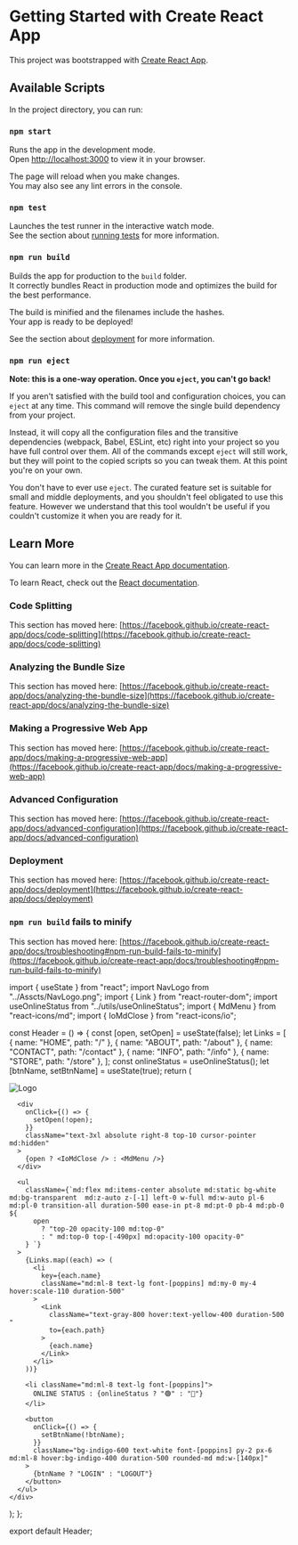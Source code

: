 # Getting Started with Create React App

This project was bootstrapped with [Create React App](https://github.com/facebook/create-react-app).

## Available Scripts

In the project directory, you can run:

### `npm start`

Runs the app in the development mode.\
Open [http://localhost:3000](http://localhost:3000) to view it in your browser.

The page will reload when you make changes.\
You may also see any lint errors in the console.

### `npm test`

Launches the test runner in the interactive watch mode.\
See the section about [running tests](https://facebook.github.io/create-react-app/docs/running-tests) for more information.

### `npm run build`

Builds the app for production to the `build` folder.\
It correctly bundles React in production mode and optimizes the build for the best performance.

The build is minified and the filenames include the hashes.\
Your app is ready to be deployed!

See the section about [deployment](https://facebook.github.io/create-react-app/docs/deployment) for more information.

### `npm run eject`

**Note: this is a one-way operation. Once you `eject`, you can't go back!**

If you aren't satisfied with the build tool and configuration choices, you can `eject` at any time. This command will remove the single build dependency from your project.

Instead, it will copy all the configuration files and the transitive dependencies (webpack, Babel, ESLint, etc) right into your project so you have full control over them. All of the commands except `eject` will still work, but they will point to the copied scripts so you can tweak them. At this point you're on your own.

You don't have to ever use `eject`. The curated feature set is suitable for small and middle deployments, and you shouldn't feel obligated to use this feature. However we understand that this tool wouldn't be useful if you couldn't customize it when you are ready for it.

## Learn More

You can learn more in the [Create React App documentation](https://facebook.github.io/create-react-app/docs/getting-started).

To learn React, check out the [React documentation](https://reactjs.org/).

### Code Splitting

This section has moved here: [https://facebook.github.io/create-react-app/docs/code-splitting](https://facebook.github.io/create-react-app/docs/code-splitting)

### Analyzing the Bundle Size

This section has moved here: [https://facebook.github.io/create-react-app/docs/analyzing-the-bundle-size](https://facebook.github.io/create-react-app/docs/analyzing-the-bundle-size)

### Making a Progressive Web App

This section has moved here: [https://facebook.github.io/create-react-app/docs/making-a-progressive-web-app](https://facebook.github.io/create-react-app/docs/making-a-progressive-web-app)

### Advanced Configuration

This section has moved here: [https://facebook.github.io/create-react-app/docs/advanced-configuration](https://facebook.github.io/create-react-app/docs/advanced-configuration)

### Deployment

This section has moved here: [https://facebook.github.io/create-react-app/docs/deployment](https://facebook.github.io/create-react-app/docs/deployment)

### `npm run build` fails to minify

This section has moved here: [https://facebook.github.io/create-react-app/docs/troubleshooting#npm-run-build-fails-to-minify](https://facebook.github.io/create-react-app/docs/troubleshooting#npm-run-build-fails-to-minify)

import { useState } from "react";
import NavLogo from "../Asscts/NavLogo.png";
import { Link } from "react-router-dom";
import useOnlineStatus from "../utils/useOnlineStatus";
import { MdMenu } from "react-icons/md";
import { IoMdClose } from "react-icons/io";

const Header = () => {
const [open, setOpen] = useState(false);
let Links = [
{ name: "HOME", path: "/" },
{ name: "ABOUT", path: "/about" },
{ name: "CONTACT", path: "/contact" },
{ name: "INFO", path: "/info" },
{ name: "STORE", path: "/store" },
];
const onlineStatus = useOnlineStatus();
let [btnName, setBtnName] = useState(true);
return (
<div className="mb-6 fixed w-full md:flex bg-sky-200 py-4 md:px-10 px-7 h-28   md:justify-between items-center ">
<div className="">
<Link to={"/"} className="link">
<img
            src={NavLogo}
            alt="Logo"
            className="md:w-[140px] md:h-[100px] w-20"
          />
</Link>
</div>

      <div
        onClick={() => {
          setOpen(!open);
        }}
        className="text-3xl absolute right-8 top-10 cursor-pointer md:hidden"
      >
        {open ? <IoMdClose /> : <MdMenu />}
      </div>

      <ul
        className={`md:flex md:items-center absolute md:static bg-white md:bg-transparent  md:z-auto z-[-1] left-0 w-full md:w-auto pl-6 md:pl-0 transition-all duration-500 ease-in pt-8 md:pt-0 pb-4 md:pb-0 ${
          open
            ? "top-20 opacity-100 md:top-0"
            : " md:top-0 top-[-490px] md:opacity-100 opacity-0"
        } `}
      >
        {Links.map((each) => (
          <li
            key={each.name}
            className="md:ml-8 text-lg font-[poppins] md:my-0 my-4 hover:scale-110 duration-500"
          >
            <Link
              className="text-gray-800 hover:text-yellow-400 duration-500 "
              to={each.path}
            >
              {each.name}
            </Link>
          </li>
        ))}

        <li className="md:ml-8 text-lg font-[poppins]">
          ONLINE STATUS : {onlineStatus ? "🟢" : "🔴"}
        </li>

        <button
          onClick={() => {
            setBtnName(!btnName);
          }}
          className="bg-indigo-600 text-white font-[poppins] py-2 px-6 md:ml-8 hover:bg-indigo-400 duration-500 rounded-md md:w-[140px]"
        >
          {btnName ? "LOGIN" : "LOGOUT"}
        </button>
      </ul>
    </div>

);
};

export default Header;
